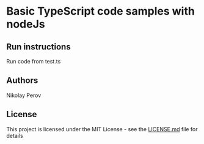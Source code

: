 # Basic TypeScript code samples with nodeJs

## Run instructions
Run code from test.ts

## Authors
Nikolay Perov

## License
This project is licensed under the MIT License - see the [LICENSE.md](LICENSE.md) file for details

